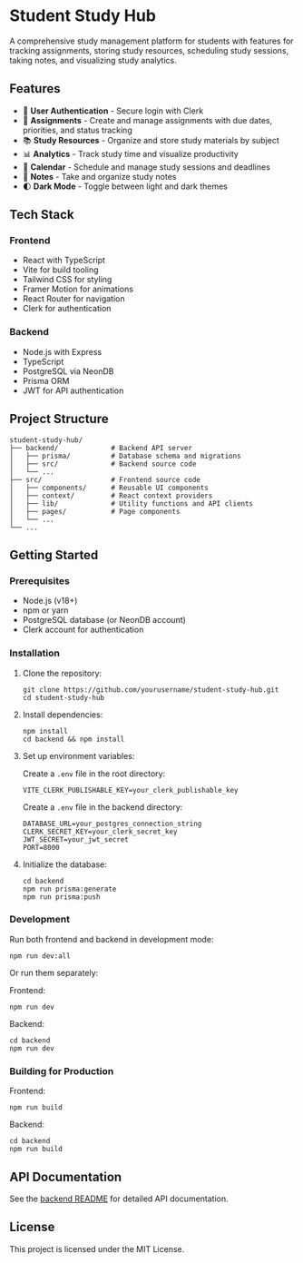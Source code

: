 # Student Study Hub

A comprehensive study management platform for students with features for tracking assignments, storing study resources, scheduling study sessions, taking notes, and visualizing study analytics.

## Features

- 🔐 **User Authentication** - Secure login with Clerk
- 📝 **Assignments** - Create and manage assignments with due dates, priorities, and status tracking
- 📚 **Study Resources** - Organize and store study materials by subject
- 📊 **Analytics** - Track study time and visualize productivity
- 📅 **Calendar** - Schedule and manage study sessions and deadlines
- 📓 **Notes** - Take and organize study notes
- 🌓 **Dark Mode** - Toggle between light and dark themes

## Tech Stack

### Frontend
- React with TypeScript
- Vite for build tooling
- Tailwind CSS for styling
- Framer Motion for animations
- React Router for navigation
- Clerk for authentication

### Backend
- Node.js with Express
- TypeScript
- PostgreSQL via NeonDB
- Prisma ORM
- JWT for API authentication

## Project Structure

```
student-study-hub/
├── backend/             # Backend API server
│   ├── prisma/          # Database schema and migrations
│   ├── src/             # Backend source code
│   └── ...
├── src/                 # Frontend source code
│   ├── components/      # Reusable UI components
│   ├── context/         # React context providers
│   ├── lib/             # Utility functions and API clients
│   ├── pages/           # Page components
│   └── ...
└── ...
```

## Getting Started

### Prerequisites

- Node.js (v18+)
- npm or yarn
- PostgreSQL database (or NeonDB account)
- Clerk account for authentication

### Installation

1. Clone the repository:
   ```
   git clone https://github.com/yourusername/student-study-hub.git
   cd student-study-hub
   ```

2. Install dependencies:
   ```
   npm install
   cd backend && npm install
   ```

3. Set up environment variables:
   
   Create a `.env` file in the root directory:
   ```
   VITE_CLERK_PUBLISHABLE_KEY=your_clerk_publishable_key
   ```

   Create a `.env` file in the backend directory:
   ```
   DATABASE_URL=your_postgres_connection_string
   CLERK_SECRET_KEY=your_clerk_secret_key
   JWT_SECRET=your_jwt_secret
   PORT=8000
   ```

4. Initialize the database:
   ```
   cd backend
   npm run prisma:generate
   npm run prisma:push
   ```

### Development

Run both frontend and backend in development mode:
```
npm run dev:all
```

Or run them separately:

Frontend:
```
npm run dev
```

Backend:
```
cd backend
npm run dev
```

### Building for Production

Frontend:
```
npm run build
```

Backend:
```
cd backend
npm run build
```

## API Documentation

See the [backend README](./backend/README.md) for detailed API documentation.

## License

This project is licensed under the MIT License. 